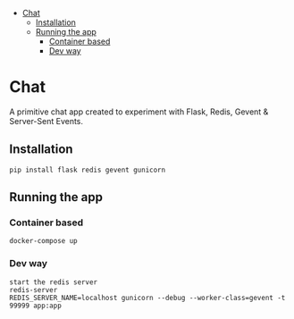 - [Chat](#chat)
  - [Installation](#installation)
  - [Running the app](#running-the-app)
    - [Container based](#container-based)
    - [Dev way](#dev-way)

# Chat
A primitive chat app created to experiment with Flask, Redis, Gevent & Server-Sent Events.

## Installation
    pip install flask redis gevent gunicorn

## Running the app
### Container based
    docker-compose up
### Dev way
    start the redis server
    redis-server
    REDIS_SERVER_NAME=localhost gunicorn --debug --worker-class=gevent -t 99999 app:app

